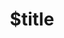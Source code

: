 ---
title: $title
second_title: Aspose.SVG untuk Referensi .NET API
description: $description
type: docs
weight: $weight
url: /id/net/$ref/
---